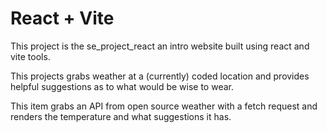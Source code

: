 # React + Vite

This project is the se_project_react an intro website built using react and vite tools.

This projects grabs weather at a (currently) coded location and provides helpful suggestions as to what would be wise to wear.

This item grabs an API from open source weather with a fetch request and renders the temperature and what suggestions it has.
